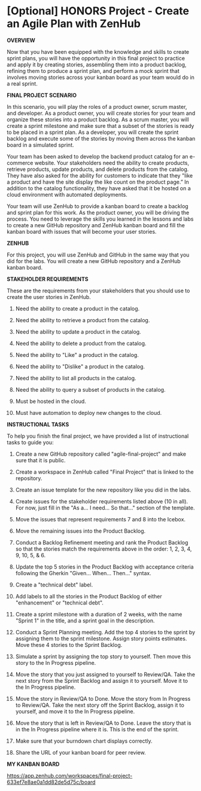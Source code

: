 # [Optional] HONORS Project - Create an Agile Plan with ZenHub

__OVERVIEW__

Now that you have been equipped with the knowledge and skills to create sprint plans, you will have the opportunity in this final project to practice and apply it by creating stories, assembling them into a product backlog, refining them to produce a sprint plan, and perform a mock sprint that involves moving stories across your kanban board as your team would do in a real sprint.  

__FINAL PROJECT SCENARIO__

In this scenario, you will play the roles of a product owner, scrum master, and developer. As a product owner, you will create stories for your team and organize these stories into a product backlog. As a scrum master, you will create a sprint milestone and make sure that a subset of the stories is ready to be placed in a sprint plan. As a developer, you will create the sprint backlog and execute some of the stories by moving them across the kanban board in a simulated sprint. 

Your team has been asked to develop the backend product catalog for an e-commerce website. Your stakeholders need the ability to create products, retrieve products, update products, and delete products from the catalog. They have also asked for the ability for customers to indicate that they "like a product and have the site display the like count on the product page.” In addition to the catalog functionality, they have asked that it be hosted on a cloud environment with automated deployments. 

Your team will use ZenHub to provide a kanban board to create a backlog and sprint plan for this work. As the product owner, you will be driving the process. You need to leverage the skills you learned in the lessons and labs to create a new GitHub repository and ZenHub kanban board and fill the kanban board with issues that will become your user stories. 

__ZENHUB__

For this project, you will use ZenHub and GitHub in the same way that you did for the labs. You will create a new GitHub repository and a ZenHub kanban board.  

__STAKEHOLDER REQUIREMENTS__

These are the requirements from your stakeholders that you should use to create the user stories in ZenHub. 

1. Need the ability to create a product in the catalog. 

2. Need the ability to retrieve a product from the catalog. 

3. Need the ability to update a product in the catalog. 

4. Need the ability to delete a product from the catalog. 

5. Need the ability to "Like" a product in the catalog. 

6. Need the ability to "Dislike" a product in the catalog. 

7. Need the ability to list all products in the catalog. 

8. Need the ability to query a subset of products in the catalog. 

9. Must be hosted in the cloud. 

10. Must have automation to deploy new changes to the cloud. 

__INSTRUCTIONAL TASKS__

To help you finish the final project, we have provided a list of instructional tasks to guide you:  

1. Create a new GitHub repository called "agile-final-project" and make sure that it is public. 

2. Create a workspace in ZenHub called "Final Project" that is linked to the repository. 

3. Create an issue template for the new repository like you did in the labs. 

4. Create issues for the stakeholder requirements listed above (10 in all). For now, just fill in the "As a... I need... So that..." section of the template. 

5. Move the issues that represent requirements 7 and 8 into the Icebox. 

6. Move the remaining issues into the Product Backlog. 

7. Conduct a Backlog Refinement meeting and rank the Product Backlog so that the stories match the requirements above in the order: 1, 2, 3, 4, 9, 10, 5, & 6. 

8. Update the top 5 stories in the Product Backlog with acceptance criteria following the Gherkin "Given... When... Then..." syntax. 

9. Create a "technical debt" label. 

10. Add labels to all the stories in the Product Backlog of either "enhancement" or "technical debt". 

11. Create a sprint milestone with a duration of 2 weeks, with the name "Sprint 1" in the title, and a sprint goal in the description. 

12. Conduct a Sprint Planning meeting. Add the top 4 stories to the sprint by assigning them to the sprint milestone. Assign story points estimates.  Move these 4 stories to the Sprint Backlog. 

13. Simulate a sprint by assigning the top story to yourself. Then move this story to the In Progress pipeline. 

14. Move the story that you just assigned to yourself to Review/QA. Take the next story from the Sprint Backlog and assign it to yourself.  Move it to the In Progress pipeline. 

15. Move the story in Review/QA to Done. Move the story from In Progress to Review/QA. Take the next story off the Sprint Backlog, assign it to yourself, and move it to the In Progress pipeline. 

16. Move the story that is left in Review/QA to Done. Leave the story that is in the In Progress pipeline where it is. This is the end of the sprint. 

17. Make sure that your burndown chart displays correctly.

18. Share the URL of your kanban board for peer review. 

__MY KANBAN BOARD__

https://app.zenhub.com/workspaces/final-project-633ef7e8ae0a1dd82de5d75c/board